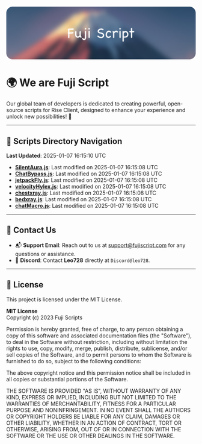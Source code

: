 ![Banner](.github/b.webp)

# 🌍 **We are Fuji Script**

Our global team of developers is dedicated to creating powerful, open-source scripts for Rise Client, designed to enhance your experience and unlock new possibilities! 🌟

---
<!-- SCRIPTS_NAVIGATION_START -->
## 📂 **Scripts Directory Navigation**

**Last Updated**: 2025-01-07 16:15:10 UTC

- **[SilentAura.js](scripts/SilentAura.js)**: Last modified on 2025-01-07 16:15:08 UTC
- **[ChatBypass.js](scripts/ChatBypass.js)**: Last modified on 2025-01-07 16:15:08 UTC
- **[jetpackFly.js](scripts/jetpackFly.js)**: Last modified on 2025-01-07 16:15:08 UTC
- **[velocityHylex.js](scripts/velocityHylex.js)**: Last modified on 2025-01-07 16:15:08 UTC
- **[chestxray.js](scripts/chestxray.js)**: Last modified on 2025-01-07 16:15:08 UTC
- **[bedxray.js](scripts/bedxray.js)**: Last modified on 2025-01-07 16:15:08 UTC
- **[chatMacro.js](scripts/chatMacro.js)**: Last modified on 2025-01-07 16:15:08 UTC

<!-- SCRIPTS_NAVIGATION_END -->

---

## 💬 **Contact Us**  
- 📬 **Support Email**: Reach out to us at [support@fujiscript.com](mailto:support@fujiscript.com) for any questions or assistance.  
- 💬 **Discord**: Contact **Leo728** directly at `Discord@leo728`.

---

## 📜 **License**

This project is licensed under the MIT License.  

**MIT License**  
Copyright (c) 2023 Fuji Scripts  

Permission is hereby granted, free of charge, to any person obtaining a copy of this software and associated documentation files (the "Software"), to deal in the Software without restriction, including without limitation the rights to use, copy, modify, merge, publish, distribute, sublicense, and/or sell copies of the Software, and to permit persons to whom the Software is furnished to do so, subject to the following conditions:  

The above copyright notice and this permission notice shall be included in all copies or substantial portions of the Software.  

THE SOFTWARE IS PROVIDED "AS IS", WITHOUT WARRANTY OF ANY KIND, EXPRESS OR IMPLIED, INCLUDING BUT NOT LIMITED TO THE WARRANTIES OF MERCHANTABILITY, FITNESS FOR A PARTICULAR PURPOSE AND NONINFRINGEMENT. IN NO EVENT SHALL THE AUTHORS OR COPYRIGHT HOLDERS BE LIABLE FOR ANY CLAIM, DAMAGES OR OTHER LIABILITY, WHETHER IN AN ACTION OF CONTRACT, TORT OR OTHERWISE, ARISING FROM, OUT OF OR IN CONNECTION WITH THE SOFTWARE OR THE USE OR OTHER DEALINGS IN THE SOFTWARE.  
